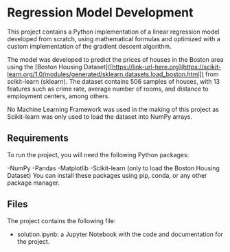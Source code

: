 # Regression Model Development
This project contains a Python implementation of a linear regression model developed from scratch, using mathematical formulas and optimized with a custom implementation of the gradient descent algorithm.

The model was developed to predict the prices of houses in the Boston area using the [Boston Housing Dataset]([https://link-url-here.org](https://scikit-learn.org/1.0/modules/generated/sklearn.datasets.load_boston.html]) from scikit-learn (sklearn). The dataset contains 506 samples of houses, with 13 features such as crime rate, average number of rooms, and distance to employment centers, among others.

No Machine Learning Framework was used in the making of this project as Scikit-learn was only used to load the dataset into NumPy arrays.

## Requirements
To run the project, you will need the following Python packages:

-NumPy
-Pandas
-Matplotlib
-Scikit-learn (only to load the Boston Housing Dataset)
You can install these packages using pip, conda, or any other package manager.

## Files
The project contains the following file:

- solution.ipynb: a Jupyter Notebook with the code and documentation for the project.
